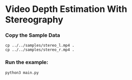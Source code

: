 # Video Depth Estimation With Stereography

### Copy the Sample Data
```
cp ../../samples/stereo_l.mp4 .
cp ../../samples/stereo_r.mp4 .
```

### Run the example:
```bash
python3 main.py
```
